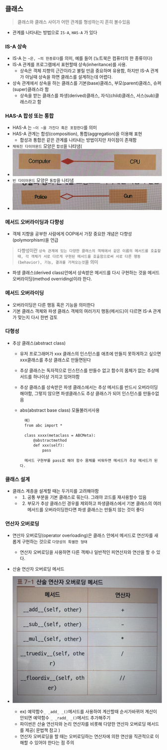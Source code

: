 ## 클래스

> 클래스와 클래스 사이가 어떤 관계를 형성하는지 흔히 볼수있음

+ 관계를 나타내는 방법으로 `IS-A`, `HAS-A` 가 있다

### IS-A 상속

+ IS-A 는 `~은, ~의 한종류다`를 의미, 예를 들어 (노트북은 컴퓨터의 한 종류이다)
+ IS-A 관계를 프로그램에서 표현할때 상속(inheritance)를 사용.
	+ 상속은 객체 지향의 근간이라고 불릴 만큼 중요하며 유용함, 하지만 IS-A 관계가 아닐때 상속을 하면 클래스를 설계하는데 어렵다.
+ 상속 관계에서 상속을 하는 클래스를 기본(base)클래스, 부모(parent)클래스, 슈퍼(super)클래스라 함
	+ 상속을 받는 클래스를 파생(derived)클래스, 자식(child)클래스, 서스(sub)클래스라고 함

### HAS-A 합성 또는 통합

+ HAS-A 는 `~이 ~을 가진다 혹은 포함한다`를 의미
+ HAS-A 관계는 합성(composition), 통합(aggregation)을 이용해 표현
	+ 합성과 통합은 같은 관계를 나타내는 방법이지만 차이점이 존재함
+ `채워진 다이아몬드` 모양은 `합성`을 나타냄(
+ ![](./img/합성.jpg)
+ `빈 다이아몬드` 모양은 `통합`을 나타냄
+ ![](./img/통합.jpg) 
### 메서드 오버라이딩과 다향성

+ 객체 지향을 공부한 사람에게 OOP에서 가장 중요한 개념은 다향성(polymorphism)을 언급

> 다향성이란 `상속 관계에 있는 다양한 클래스의 객체에서 같은 이름의 메서드를 호출할때, 각 객체가 서로 다르게 구현된 메서드를 호출함으로써 서로 다른 행동(behavior), 기능, 결과를 가져오는것`을 의미

+ 파생 클래스(derived class)안에서 상속받은 메서드를 다시 구현하는 것을 메서드 오버라이딩(method overriding)이라 한다.

### 메서드 오버라이딩

+ 오버라이딩은 다른 행동 혹은 기능을 의미한다
+ 기본 클래스 객체와 파생 클래스 객체의 여러가지 행동(메서드)이 다르면 IS-A 관계가 맞는지 다시 한번 검토

### 다형성

+ 추상 클래스(abstract class)
	+ 유저 프로그래머가 xxx 클래스의 인스턴스를 애초에 만들지 못하게하고 싶으면 xxx클래스를 추상 클래스로 만들면된다
	+ 추상 클래스는 독자적으로 인스턴스를 만들수 없고 함수의 몸체가 없는 추상메서드를 하나이상 가지고 있어야함
	+ 추상 클래스를 상속받은 파생 클래스에서는 추상 메서드를 반드시 오버라이딩해야함, 그렇지 않으면 파생클래스도 추상 클래스가 되어 인스턴스를 만들수없음
	+ abs(abstract base class) 모듈불러서사용

			예)
			from abc import *
			
			class xxxx(metaclass = ABCMeta):
				@abstractmethod
				def xxx(self):
					pass
					
			메서드 구현부를 pass로 해야 함수 몸체를 비워두면 메서드가 추상 메서드가 된다.

### 클래스 설계

+ 클래스 계층을 설계할 때는 두가지를 고려해야함
	+ 1. 공통 부분을 기본 클래스로 묶는다. 그래야 코드를 재사용할수 있음
	+ 2. 부모가 추상 클래스인 경우를 제외하고 파생클래스에서 기본 클래스의 여러 메서드를 오버라이딩한다면 파생 클래스는 만들지 않는 것이 좋다

### 연산자 오버로딩

+ 연산자 오버로딩(operator overloading)은 클래스 안에서 메서드로 연산자를 새롭게 구현하는 것으로 `다양성의 특별한 형태`
	+ 연산자 오버로딩을 사용하면 다른 객체나 일반적인 피연산자와 연산을 할 수 있다.

+ 산술 연산자 오버로딩 메서드
+ ![](./img/산술연산자.jpg) 
	+ ex) 예약함수`_ _add_ _()`메서드를 사용하여 계산할때 순서가바뀌어 계산이 안되면 예약함수 `_ _radd_ _()`메서드 추가해주기
	+ 파이썬은 산술 연산자와 논리 연산자를 비롯해 다양한 연산자 오버로딩 메서드를 제공( 문법책 참고 )
	+ 연산자 오버로딩을 할 때는 오버로딩하는 연산자에 의한 연산을 직관적으로 이해할 수 있어야 한다는 점 주의
	
	
	
	
	
	
	
	
	
	
	
	
	
	
	